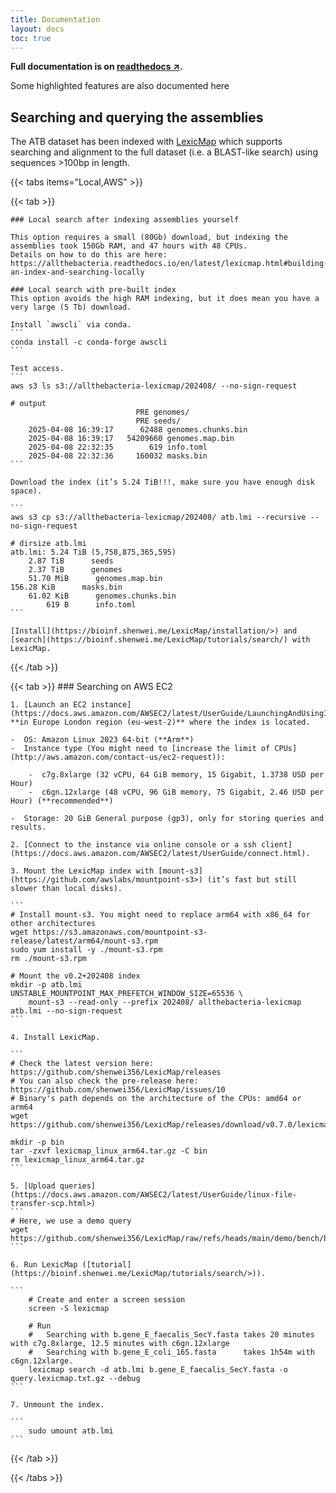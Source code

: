 ```yaml
---
title: Documentation
layout: docs
toc: true
---
```

__Full documentation is on [readthedocs ↗](https://allthebacteria.readthedocs.io/en/latest/).__

Some highlighted features are also documented here

## Searching and querying the assemblies

The ATB dataset has been indexed with [LexicMap](https://github.com/shenwei356/LexicMap) which supports
searching and alignment to the full dataset (i.e. a BLAST-like search) using sequences >100bp in length.

{{< tabs items="Local,AWS" >}}

  {{< tab >}}

    ### Local search after indexing assemblies yourself 
   
    This option requires a small (80Gb) download, but indexing the assemblies took 150Gb RAM, and 47 hours with 48 CPUs.
    Details on how to do this are here:
    https://allthebacteria.readthedocs.io/en/latest/lexicmap.html#building-an-index-and-searching-locally
    
    ### Local search with pre-built index 
    This option avoids the high RAM indexing, but it does mean you have a very large (5 Tb) download.
     
    Install `awscli` via conda.
    ```
    conda install -c conda-forge awscli
    ```

    Test access.
    ```
    aws s3 ls s3://allthebacteria-lexicmap/202408/ --no-sign-request

    # output
                                PRE genomes/
                                PRE seeds/
        2025-04-08 16:39:17      62488 genomes.chunks.bin
        2025-04-08 16:39:17   54209660 genomes.map.bin
        2025-04-08 22:32:35        619 info.toml
        2025-04-08 22:32:36     160032 masks.bin
    ```

    Download the index (it’s 5.24 TiB!!!, make sure you have enough disk space).

    ```
    aws s3 cp s3://allthebacteria-lexicmap/202408/ atb.lmi --recursive --no-sign-request

    # dirsize atb.lmi
    atb.lmi: 5.24 TiB (5,758,875,365,595)
        2.87 TiB      seeds
        2.37 TiB      genomes
        51.70 MiB      genomes.map.bin
    156.28 KiB      masks.bin
        61.02 KiB      genomes.chunks.bin
            619 B      info.toml
    ```

    [Install](https://bioinf.shenwei.me/LexicMap/installation/>) and [search](https://bioinf.shenwei.me/LexicMap/tutorials/search/) with LexicMap.
  {{< /tab >}}

  {{< tab >}}
    ### Searching on AWS EC2

    1. [Launch an EC2 instance](https://docs.aws.amazon.com/AWSEC2/latest/UserGuide/LaunchingAndUsingInstances.html)
    **in Europe London region (eu-west-2)** where the index is located.

    -  OS: Amazon Linux 2023 64-bit (**Arm**)
    -  Instance type (You might need to [increase the limit of CPUs](http://aws.amazon.com/contact-us/ec2-request)):

        -  c7g.8xlarge (32 vCPU, 64 GiB memory, 15 Gigabit, 1.3738 USD per Hour)
        -  c6gn.12xlarge (48 vCPU, 96 GiB memory, 75 Gigabit, 2.46 USD per Hour) (**recommended**)

    -  Storage: 20 GiB General purpose (gp3), only for storing queries and results.

    2. [Connect to the instance via online console or a ssh client](https://docs.aws.amazon.com/AWSEC2/latest/UserGuide/connect.html).

    3. Mount the LexicMap index with [mount-s3](https://github.com/awslabs/mountpoint-s3>) (it’s fast but still slower than local disks).

    ```
    # Install mount-s3. You might need to replace arm64 with x86_64 for other architectures
    wget https://s3.amazonaws.com/mountpoint-s3-release/latest/arm64/mount-s3.rpm
    sudo yum install -y ./mount-s3.rpm
    rm ./mount-s3.rpm

    # Mount the v0.2+202408 index
    mkdir -p atb.lmi
    UNSTABLE_MOUNTPOINT_MAX_PREFETCH_WINDOW_SIZE=65536 \
        mount-s3 --read-only --prefix 202408/ allthebacteria-lexicmap atb.lmi --no-sign-request
    ```

    4. Install LexicMap.

    ```
    # Check the latest version here: https://github.com/shenwei356/LexicMap/releases
    # You can also check the pre-release here: https://github.com/shenwei356/LexicMap/issues/10
    # Binary's path depends on the architecture of the CPUs: amd64 or arm64
    wget https://github.com/shenwei356/LexicMap/releases/download/v0.7.0/lexicmap_linux_arm64.tar.gz

    mkdir -p bin
    tar -zxvf lexicmap_linux_arm64.tar.gz -C bin
    rm lexicmap_linux_arm64.tar.gz
    ```

    5. [Upload queries](https://docs.aws.amazon.com/AWSEC2/latest/UserGuide/linux-file-transfer-scp.html>)
    ```
    # Here, we use a demo query
    wget https://github.com/shenwei356/LexicMap/raw/refs/heads/main/demo/bench/b.gene_E_faecalis_SecY.fasta
    ```

    6. Run LexicMap ([tutorial](https://bioinf.shenwei.me/LexicMap/tutorials/search/>)).

    ```
        # Create and enter a screen session
        screen -S lexicmap

        # Run
        #   Searching with b.gene_E_faecalis_SecY.fasta takes 20 minutes with c7g.8xlarge, 12.5 minutes with c6gn.12xlarge
        #   Searching with b.gene_E_coli_16S.fasta      takes 1h54m with c6gn.12xlarge.
        lexicmap search -d atb.lmi b.gene_E_faecalis_SecY.fasta -o query.lexicmap.txt.gz --debug
    ```

    7. Unmount the index.

    ```
        sudo umount atb.lmi
    ```
  {{< /tab >}}

{{< /tabs >}}



